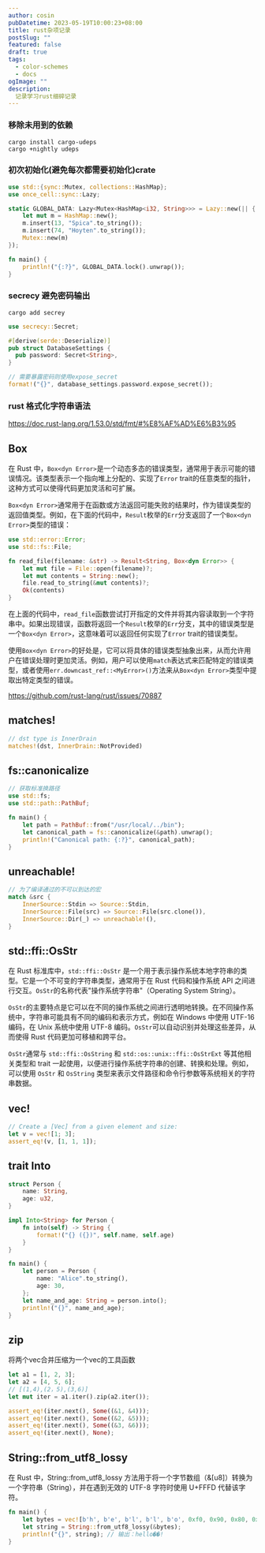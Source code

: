 ```yaml
---
author: cosin
pubDatetime: 2023-05-19T10:00:23+08:00 
title: rust杂项记录
postSlug: ""
featured: false
draft: true
tags:
  - color-schemes
  - docs
ogImage: ""
description:
  记录学习rust细碎记录
---
```


### 移除未用到的依赖
```shell
cargo install cargo-udeps
cargo +nightly udeps
```

### 初次初始化(避免每次都需要初始化)crate
```rust
use std::{sync::Mutex, collections::HashMap};
use once_cell::sync::Lazy;

static GLOBAL_DATA: Lazy<Mutex<HashMap<i32, String>>> = Lazy::new(|| {
    let mut m = HashMap::new();
    m.insert(13, "Spica".to_string());
    m.insert(74, "Hoyten".to_string());
    Mutex::new(m)
});

fn main() {
    println!("{:?}", GLOBAL_DATA.lock().unwrap());
}
```

### secrecy 避免密码输出
```shell
cargo add secrey
```
```rust
use secrecy::Secret;

#[derive(serde::Deserialize)]
pub struct DatabaseSettings {
  pub password: Secret<String>,
}

// 需要暴露密码则使用expose_secret
format!("{}", database_settings.password.expose_secret());
```

### rust 格式化字符串语法
https://doc.rust-lang.org/1.53.0/std/fmt/#%E8%AF%AD%E6%B3%95

## Box<dyn Error>
在 Rust 中，`Box<dyn Error>`是一个动态多态的错误类型，通常用于表示可能的错误情况。该类型表示一个指向堆上分配的、实现了`Error` trait的任意类型的指针，这种方式可以使得代码更加灵活和可扩展。

`Box<dyn Error>`通常用于在函数或方法返回可能失败的结果时，作为错误类型的返回值类型。例如，在下面的代码中，`Result`枚举的`Err`分支返回了一个`Box<dyn Error>`类型的错误：

```rust
use std::error::Error;
use std::fs::File;

fn read_file(filename: &str) -> Result<String, Box<dyn Error>> {
    let mut file = File::open(filename)?;
    let mut contents = String::new();
    file.read_to_string(&mut contents)?;
    Ok(contents)
}
```

在上面的代码中，`read_file`函数尝试打开指定的文件并将其内容读取到一个字符串中。如果出现错误，函数将返回一个`Result`枚举的`Err`分支，其中的错误类型是一个`Box<dyn Error>`，这意味着可以返回任何实现了`Error` trait的错误类型。

使用`Box<dyn Error>`的好处是，它可以将具体的错误类型抽象出来，从而允许用户在错误处理时更加灵活。例如，用户可以使用`match`表达式来匹配特定的错误类型，或者使用`err.downcast_ref::<MyError>()`方法来从`Box<dyn Error>`类型中提取出特定类型的错误。

https://github.com/rust-lang/rust/issues/70887

## matches!
```rust
// dst type is InnerDrain
matches!(dst, InnerDrain::NotProvided)
```

## fs::canonicalize
```rust
// 获取标准换路径
use std::fs;
use std::path::PathBuf;

fn main() {
    let path = PathBuf::from("/usr/local/../bin");
    let canonical_path = fs::canonicalize(&path).unwrap();
    println!("Canonical path: {:?}", canonical_path);
}
```

## unreachable!
```rust
// 为了编译通过的不可以到达的宏
match &src {
    InnerSource::Stdin => Source::Stdin,
    InnerSource::File(src) => Source::File(src.clone()),
    InnerSource::Dir(_) => unreachable!(),
}
```

## std::ffi::OsStr
在 Rust 标准库中，`std::ffi::OsStr` 是一个用于表示操作系统本地字符串的类型。它是一个不可变的字符串类型，通常用于在 Rust 代码和操作系统 API 之间进行交互。`OsStr`的名称代表"操作系统字符串"（Operating System String）。

`OsStr`的主要特点是它可以在不同的操作系统之间进行透明地转换。在不同操作系统中，字符串可能具有不同的编码和表示方式，例如在 Windows 中使用 UTF-16 编码，在 Unix 系统中使用 UTF-8 编码。`OsStr`可以自动识别并处理这些差异，从而使得 Rust 代码更加可移植和跨平台。

`OsStr`通常与 `std::ffi::OsString` 和 `std::os::unix::ffi::OsStrExt` 等其他相关类型和 trait 一起使用，以便进行操作系统字符串的创建、转换和处理。例如，可以使用 `OsStr` 和 `OsString` 类型来表示文件路径和命令行参数等系统相关的字符串数据。

## vec!
```rust
// Create a [Vec] from a given element and size:
let v = vec![1; 3];
assert_eq!(v, [1, 1, 1]);
```

## trait Into
```rust
struct Person {
    name: String,
    age: u32,
}

impl Into<String> for Person {
    fn into(self) -> String {
        format!("{} ({})", self.name, self.age)
    }
}

fn main() {
    let person = Person {
        name: "Alice".to_string(),
        age: 30,
    };
    let name_and_age: String = person.into();
    println!("{}", name_and_age);
}
```

## zip
将两个vec合并压缩为一个vec的工具函数
```rust
let a1 = [1, 2, 3];
let a2 = [4, 5, 6];
// [(1,4),(2，5),(3,6)]
let mut iter = a1.iter().zip(a2.iter());

assert_eq!(iter.next(), Some((&1, &4)));
assert_eq!(iter.next(), Some((&2, &5)));
assert_eq!(iter.next(), Some((&3, &6)));
assert_eq!(iter.next(), None);
```
## String::from_utf8_lossy
在 Rust 中，String::from_utf8_lossy 方法用于将一个字节数组（&[u8]）转换为一个字符串（String），并在遇到无效的 UTF-8 字符时使用 U+FFFD 代替该字符。
```rust
fn main() {
    let bytes = vec![b'h', b'e', b'l', b'l', b'o', 0xf0, 0x90, 0x80, 0x81, b'!'];
    let string = String::from_utf8_lossy(&bytes);
    println!("{}", string); // 输出：hello��!
}
```
